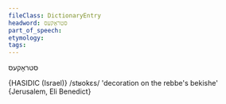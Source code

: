 ```yaml
---
fileClass: DictionaryEntry
headword: סטראָקעס
part_of_speech: 
etymology: 
tags: 
---
```

סטראָקעס

{HASIDIC (Israel)}
/stʁokɛs/ 'decoration on the rebbe's bekishe' {Jerusalem, Eli Benedict}